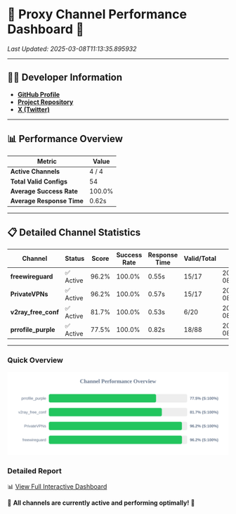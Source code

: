 # 🌟 Proxy Channel Performance Dashboard 🌟

_Last Updated: 2025-03-08T11:13:35.895932_

---

## 👩‍💻 Developer Information

- **[GitHub Profile](https://github.com/4n0nymou3)**  
- **[Project Repository](https://github.com/4n0nymou3/multi-proxy-config-fetcher)**  
- **[X (Twitter)](https://x.com/4n0nymou3)**  

---

## 📊 Performance Overview

| Metric                | Value       |
|-----------------------|-------------|
| **Active Channels**   | 4 / 4       |
| **Total Valid Configs** | 54          |
| **Average Success Rate** | 100.0%      |
| **Average Response Time** | 0.62s       |

---

## 📋 Detailed Channel Statistics

| Channel          | Status     | Score  | Success Rate | Response Time | Valid/Total | Last Success               |
|------------------|------------|--------|--------------|---------------|-------------|----------------------------|
| **freewireguard**  | ✅ Active  | 96.2%  | 100.0% | 0.55s         | 15/17       | 2025-03-08T11:13:35.894725 |
| **PrivateVPNs**  | ✅ Active  | 96.2%  | 100.0% | 0.57s         | 15/17       | 2025-03-08T11:13:35.320505 |
| **v2ray_free_conf**  | ✅ Active  | 81.7%  | 100.0% | 0.53s         | 6/20       | 2025-03-08T11:13:34.716870 |
| **prrofile_purple**  | ✅ Active  | 77.5%  | 100.0% | 0.82s         | 18/88       | 2025-03-08T11:13:34.153028 |

---

### Quick Overview
<div align="center">
  <a href="https://raw.githubusercontent.com/nullluser/NullRepo/refs/heads/main/assets/channel_stats_chart.svg">
    <img src="https://raw.githubusercontent.com/nullluser/NullRepo/refs/heads/main/assets/channel_stats_chart.svg" alt="Source Performance Statistics" width="800">
  </a>
</div>

### Detailed Report
📊 [View Full Interactive Dashboard](https://htmlpreview.github.io/?https://github.com/nullluser/NullRepo/blob/main/assets/performance_report.html)

🎉 **All channels are currently active and performing optimally!** 🎉
